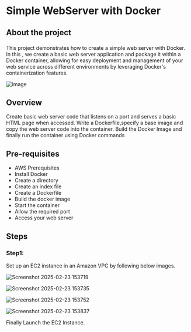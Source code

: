 # <p align="">Simple WebServer with Docker
## <p align="">About the project</p>
   This project demonstrates how to create a simple web server with Docker. In this , we create a basic web server application and package it within a Docker container,
   allowing for easy deployment and management of your web service across different environments by leveraging Docker's containerization features.
   
![image](https://github.com/user-attachments/assets/55d631b4-e981-4d9d-b56f-b8d35c91d788)

## Overview

Create basic web server code that listens on a port and serves a basic HTML page when accessed. 
Write a Dockerfile,specify a base image and copy the web server code into the container.
Build the Docker Image and finally run the container using Docker commands

## Pre-requisites

* AWS Prerequisites
* Install Docker
* Create a directory
* Create an index file
* Create a Dockerfile
* Build the docker image
* Start the container
* Allow the required port
* Access your web server

## <p align="">Steps</p>

### <p align="">Step1:</p>

Set up an EC2 instance in an Amazon VPC by following below images.

![Screenshot 2025-02-23 153719](https://github.com/user-attachments/assets/a7982145-343a-481b-b282-2b565d446a73)

![Screenshot 2025-02-23 153735](https://github.com/user-attachments/assets/c290c7ef-74f7-4e70-8f48-0b51f8169234)

![Screenshot 2025-02-23 153752](https://github.com/user-attachments/assets/f2ababc3-8b04-429c-a2f9-e504a613d559)

![Screenshot 2025-02-23 153837](https://github.com/user-attachments/assets/d50c9257-5842-4981-b22a-6a9913671763)

Finally Launch the EC2 Instance.



